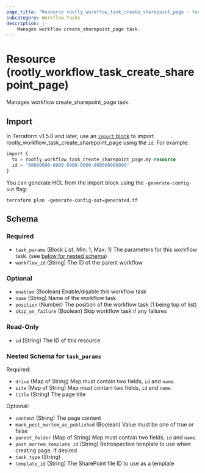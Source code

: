 ```yaml
---
page_title: "Resource rootly_workflow_task_create_sharepoint_page - terraform-provider-rootly"
subcategory: Workflow Tasks
description: |-
    Manages workflow create_sharepoint_page task.
---
```


# Resource (rootly_workflow_task_create_sharepoint_page)

Manages workflow create_sharepoint_page task.



## Import

In Terraform v1.5.0 and later, use an [`import` block](https://developer.hashicorp.com/terraform/language/import) to import rootly_workflow_task_create_sharepoint_page using the `id`. For example:

```terraform
import {
  to = rootly_workflow_task_create_sharepoint_page.my-resource
  id = "00000000-0000-0000-0000-000000000000"
}
```

You can generate HCL from the import block using the `-generate-config-out` flag:

```console
terraform plan -generate-config-out=generated.tf
```

<!-- schema generated by tfplugindocs -->
## Schema

### Required

- `task_params` (Block List, Min: 1, Max: 1) The parameters for this workflow task. (see [below for nested schema](#nestedblock--task_params))
- `workflow_id` (String) The ID of the parent workflow

### Optional

- `enabled` (Boolean) Enable/disable this workflow task
- `name` (String) Name of the workflow task
- `position` (Number) The position of the workflow task (1 being top of list)
- `skip_on_failure` (Boolean) Skip workflow task if any failures

### Read-Only

- `id` (String) The ID of this resource.

<a id="nestedblock--task_params"></a>
### Nested Schema for `task_params`

Required:

- `drive` (Map of String) Map must contain two fields, `id` and `name`.
- `site` (Map of String) Map must contain two fields, `id` and `name`.
- `title` (String) The page title

Optional:

- `content` (String) The page content
- `mark_post_mortem_as_published` (Boolean) Value must be one of true or false
- `parent_folder` (Map of String) Map must contain two fields, `id` and `name`.
- `post_mortem_template_id` (String) Retrospective template to use when creating page, if desired
- `task_type` (String)
- `template_id` (String) The SharePoint file ID to use as a template
